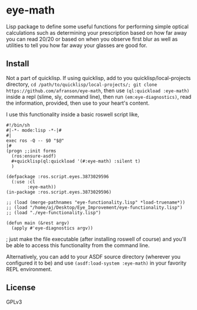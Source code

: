 # eye-math

Lisp package to define some useful functions for performing simple optical calculations such as determining your prescription based on how far away you can read 20/20 or based on when you observe first blur as well as utilities to tell you how far away your glasses are good for.

## Install

Not a part of quicklisp. If using quicklisp, add to you quicklisp/local-projects directory, ```cd /path/to/quicklisp/local-projects/; git clone https://github.com/afranson/eye-math```, then use ```(ql:quickload :eye-math)``` inside a repl (slime, sly, command line), then run ```(em:eye-diagnostics)```, read the information, provided, then use to your heart's content.

I use this functionality inside a basic roswell script like,
```
#!/bin/sh
#|-*- mode:lisp -*-|#
#|
exec ros -Q -- $0 "$@"
|#
(progn ;;init forms
  (ros:ensure-asdf)
  #+quicklisp(ql:quickload '(#:eye-math) :silent t)
  )

(defpackage :ros.script.eyes.3873029596
  (:use :cl
        :eye-math))
(in-package :ros.script.eyes.3873029596)

;; (load (merge-pathnames "eye-functionality.lisp" *load-truename*))
;; (load "/home/aj/Desktop/Eye_Improvement/eye-functionality.lisp")
;; (load "./eye-functionality.lisp")

(defun main (&rest argv)
  (apply #'eye-diagnostics argv))

```
; just make the file executable (after installing roswell of course) and you'll be able to access this functionality from the command line.

Alternatively, you can add to your ASDF source directory (wherever you configured it to be) and use ```(asdf:load-system :eye-math)``` in your favority REPL environment.

## License

GPLv3

